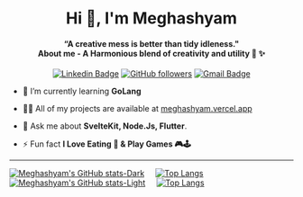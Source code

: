 <h1 align="center">Hi 👋, I'm Meghashyam</h1>
<h4 align="center">“A creative mess is better than tidy idleness." <br> About me - A Harmonious blend of creativity and utility  🚀 ✨</h4>
<div align="center">

[![Linkedin Badge](https://img.shields.io/badge/-gmeghashyam-blue?style=flat-square&logo=Linkedin&logoColor=white&link=https://www.linkedin.com/in/tanejasaksham/)](https://www.linkedin.com/in/gmeghashyam/) [![GitHub followers](https://img.shields.io/github/followers/Meghashyam1218?label=Follow&style=social)](https://github.com/Meghashyam1218/?tab=follow)
[![Gmail Badge](https://img.shields.io/badge/-gurrammeghashyam@gmail.com-c14438?style=flat-square&logo=Gmail&logoColor=white&link=mailto:gurrammeghashyam@gmail.com)](mailto:gurrammeghashyam@gmail.com)

</div>

- 🌱 I’m currently learning **GoLang**

- 👨‍💻 All of my projects are available at [meghashyam.vercel.app](https://meghashyam.vercel.app/)

- 💬 Ask me about **SvelteKit, Node.Js, Flutter**.

- ⚡ Fun fact **I Love Eating 🍕 & Play Games 🎮🕹️**


 ----


[![Meghashyam's GitHub stats-Dark](https://github-readme-stats.vercel.app/api?username=Meghashyam1218&rank_icon=github&theme=dark#gh-dark-mode-only)](https://github.com/Meghashyam1218/github-readme-stats#gh-dark-mode-only)&nbsp; &nbsp; &nbsp;[![Top Langs](https://github-readme-stats.vercel.app/api/top-langs/?username=meghashyam1218&layout=compact&theme=dark#gh-dark-mode-only)](https://github.com/meghashyam1218/github-readme-stats&theme=dark#gh-dark-mode-only)
[![Meghashyam's GitHub stats-Light](https://github-readme-stats.vercel.app/api?username=Meghashyam1218&rank_icon=github&theme=grayWhite#gh-light-mode-only)](https://github.com/Meghashyam1218/github-readme-stats#gh-light-mode-only)&nbsp; &nbsp; &nbsp;[![Top Langs](https://github-readme-stats.vercel.app/api/top-langs/?username=meghashyam1218&layout=compact&theme=grayWhite#gh-light-mode-only)](https://github.com/meghashyam1218/github-readme-stats&theme=grayWhite#gh-light-mode-only)
